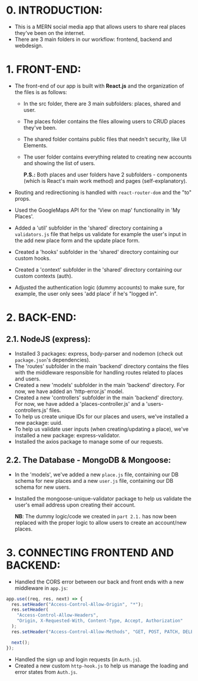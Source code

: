 # 0. INTRODUCTION:

- This is a MERN social media app that allows users to share real places they've been on the internet.
- There are 3 main folders in our workflow: frontend, backend and webdesign.

# 1. FRONT-END:

- The front-end of our app is built with **React.js** and the organization of the files is as follows:

  - In the src folder, there are 3 main subfolders: places, shared and user.
  - The places folder contains the files allowing users to CRUD places they've been.
  - The shared folder contains public files that needn't security, like UI Elements.
  - The user folder contains everything related to creating new accounts and showing the list of users.

    **P.S.:** Both places and user folders have 2 subfolders - components (which is React's main work method) and pages (self-explanatory).

- Routing and redirectioning is handled with `react-router-dom` and the "to" props.
- Used the GoogleMaps API for the 'View on map' functionality in 'My Places'.
- Added a 'util' subfolder in the 'shared' directory containing a `validators.js` file that helps us validate for example the user's input in the add new place form and the update place form.
- Created a 'hooks' subfolder in the 'shared' directory containing our custom hooks.
- Created a 'context' subfolder in the 'shared' directory containing our custom contexts (auth).
- Adjusted the authentication logic (dummy accounts) to make sure, for example, the user only sees 'add place' if he's "logged in".

# 2. BACK-END:

## 2.1. NodeJS (express):

- Installed 3 packages: express, body-parser and nodemon (check out `package.json`'s dependencies).
- The 'routes' subfolder in the main 'backend' directory contains the files with the middleware responsible for handling routes related to places and users.
- Created a new 'models' subfolder in the main 'backend' directory. For now, we have added an 'http-error.js' model.
- Created a new 'controllers' subfolder in the main 'backend' directory. For now, we have added a 'places-controller.js' and a 'users-controllers.js' files.
- To help us create unique IDs for our places and users, we've installed a new package: uuid.
- To help us validate user inputs (when creating/updating a place), we've installed a new package: express-validator.
- Installed the axios package to manage some of our requests.

## 2.2. The Database - MongoDB & Mongoose:

- In the 'models', we've added a new `place.js` file, containing our DB schema for new places and a new `user.js` file, containing our DB schema for new users.
- Installed the mongoose-unique-validator package to help us validate the user's email address upon creating their account.

  **NB**: The dummy logic/code we created in `part 2.1.` has now been replaced with the proper logic to allow users to create an account/new places.

# 3. CONNECTING FRONTEND AND BACKEND:

- Handled the CORS error between our back and front ends with a new middleware in `app.js`:

```js
app.use((req, res, next) => {
  res.setHeader("Access-Control-Allow-Origin", "*");
  res.setHeader(
    "Access-Control-Allow-Headers",
    "Origin, X-Requested-With, Content-Type, Accept, Authorization"
  );
  res.setHeader("Access-Control-Allow-Methods", "GET, POST, PATCH, DELETE");

  next();
});
```
- Handled the sign up and login requests (in `Auth.js`).
- Created a new custom `http-hook.js` to help us manage the loading and error states from `Auth.js`.
